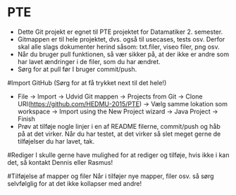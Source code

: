 # PTE
- Dette Git projekt er egnet til PTE projektet for Datamatiker 2. semester.
- Gitmappen er til hele projektet, dvs. også til usecases, tests osv. Derfor skal alle slags dokumenter herind såsom: txt.filer, viseo filer, png osv.
- Når du bruger pull funktionen, så vær sikker på, at der ikke er andre som har lavet ændringer i de filer, som du har ændret.
- Sørg for at pull før I bruger commit/push.

#Import GitHub (Sørg for at få trykket next til det hele!)
- File -> Import -> Udvid Git mappen -> Projects from Git -> Clone URI(https://github.com/HEDMU-2015/PTE)
-> Vælg samme lokation som workspace -> Import using the New Project wizard
-> Java Project -> Finish
- Prøv at tilføje nogle linjer i en af README filerne, commit/push og håb på at det virker. Når du har testet, at det virker så slet meget gerne de tilføjelser du har lavet, tak.


#Rediger
I skulle gerne have mulighed for at rediger og tilføje, hvis ikke i kan det, så kontakt Dennis eller Rasmus!

#Tilføjelse af mapper og filer
Når i tilføjer nye mapper, filer osv. så sørg selvfølglig for at det ikke kollapser med andre! 



